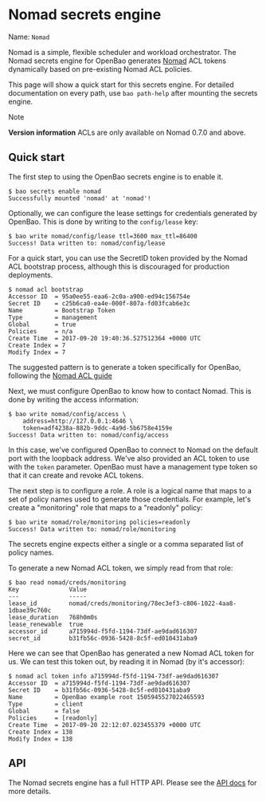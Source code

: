 # Nomad secrets engine

Name: `Nomad`

Nomad is a simple, flexible scheduler and workload orchestrator. The Nomad
secrets engine for OpenBao generates [Nomad](https://www.nomadproject.io/) ACL
tokens dynamically based on pre-existing Nomad ACL policies.

This page will show a quick start for this secrets engine. For detailed
documentation on every path, use `bao path-help` after mounting the secrets
engine.

> [!NOTE]
> **Version information** ACLs are only available on Nomad 0.7.0 and above.

## Quick start

The first step to using the OpenBao secrets engine is to enable it.

```shell-session
$ bao secrets enable nomad
Successfully mounted 'nomad' at 'nomad'!
```

Optionally, we can configure the lease settings for credentials generated
by OpenBao. This is done by writing to the `config/lease` key:

```shell-session
$ bao write nomad/config/lease ttl=3600 max_ttl=86400
Success! Data written to: nomad/config/lease
```

For a quick start, you can use the SecretID token provided by the Nomad ACL
bootstrap process, although this is discouraged for production deployments.

```shell-session
$ nomad acl bootstrap
Accessor ID  = 95a0ee55-eaa6-2c0a-a900-ed94c156754e
Secret ID    = c25b6ca0-ea4e-000f-807a-fd03fcab6e3c
Name         = Bootstrap Token
Type         = management
Global       = true
Policies     = n/a
Create Time  = 2017-09-20 19:40:36.527512364 +0000 UTC
Create Index = 7
Modify Index = 7
```

The suggested pattern is to generate a token specifically for OpenBao, following the
[Nomad ACL guide](https://developer.hashicorp.com/nomad/docs/concepts/acl)

Next, we must configure OpenBao to know how to contact Nomad.
This is done by writing the access information:

```shell-session
$ bao write nomad/config/access \
    address=http://127.0.0.1:4646 \
    token=adf4238a-882b-9ddc-4a9d-5b6758e4159e
Success! Data written to: nomad/config/access
```

In this case, we've configured OpenBao to connect to Nomad
on the default port with the loopback address. We've also provided
an ACL token to use with the `token` parameter. OpenBao must have a management
type token so that it can create and revoke ACL tokens.

The next step is to configure a role. A role is a logical name that maps
to a set of policy names used to generate those credentials. For example, let's create
a "monitoring" role that maps to a "readonly" policy:

```shell-session
$ bao write nomad/role/monitoring policies=readonly
Success! Data written to: nomad/role/monitoring
```

The secrets engine expects either a single or a comma separated list of policy names.

To generate a new Nomad ACL token, we simply read from that role:

```shell-session
$ bao read nomad/creds/monitoring
Key              Value
---              -----
lease_id         nomad/creds/monitoring/78ec3ef3-c806-1022-4aa8-1dbae39c760c
lease_duration   768h0m0s
lease_renewable  true
accessor_id      a715994d-f5fd-1194-73df-ae9dad616307
secret_id        b31fb56c-0936-5428-8c5f-ed010431aba9
```

Here we can see that OpenBao has generated a new Nomad ACL token for us.
We can test this token out, by reading it in Nomad (by it's accessor):

```shell-session
$ nomad acl token info a715994d-f5fd-1194-73df-ae9dad616307
Accessor ID  = a715994d-f5fd-1194-73df-ae9dad616307
Secret ID    = b31fb56c-0936-5428-8c5f-ed010431aba9
Name         = OpenBao example root 1505945527022465593
Type         = client
Global       = false
Policies     = [readonly]
Create Time  = 2017-09-20 22:12:07.023455379 +0000 UTC
Create Index = 138
Modify Index = 138
```

## API

The Nomad secrets engine has a full HTTP API. Please see the [API
docs](api/readme.md) for more details.
